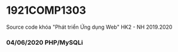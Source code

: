 # 1921COMP1303
Source code khóa "Phát triển Ứng dụng Web" HK2 - NH 2019.2020

### 04/06/2020 PHP/MySQLi
